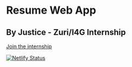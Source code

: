 # Resume Web App

## By Justice - Zuri/I4G Internship

[Join the internship](https://internship.zuri.team)

[![Netlify Status](https://api.netlify.com/api/v1/badges/73e6b597-39e3-4bf2-9720-fb1f707088dc/deploy-status)](https://app.netlify.com/sites/justice-app-form/deploys)
